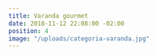 ```yaml
---
title: Varanda gourmet
date: 2018-11-12 22:08:00 -02:00
position: 4
image: "/uploads/categoria-varanda.jpg"
---
```


